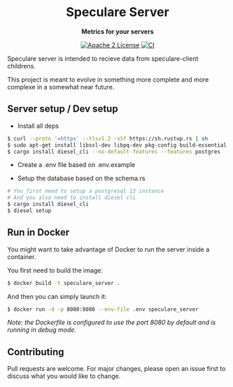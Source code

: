 <div align="center">
  <h1>Speculare Server</h1>
  <p>
    <strong>Metrics for your servers</strong>
  </p>
  <p>

[![Apache 2 License](https://img.shields.io/badge/license-Apache%202-blue.svg)](LICENSE)
[![CI](https://github.com/Martichou/speculare-server/workflows/CI/badge.svg)](https://github.com/Martichou/speculare-server/actions)

  </p>
</div>

Speculare server is intended to recieve data from speculare-client childrens.

This project is meant to evolve in something more complete and more complexe in a somewhat near future.

Server setup / Dev setup
--------------------------

- Install all deps
```bash
$ curl --proto '=https' --tlsv1.2 -sSf https://sh.rustup.rs | sh
$ sudo apt-get install libssl-dev libpq-dev pkg-config build-essential
$ cargo install diesel_cli --no-default-features --features postgres
```

- Create a .env file based on .env.example

- Setup the database based on the schema.rs
```bash
# You first need to setup a postgresql 13 instance
# And you also need to install diesel cli
$ cargo install diesel_cli
$ diesel setup
```

Run in Docker
--------------------------

You might want to take advantage of Docker to run the server inside a container.

You first need to build the image:
```bash
$ docker build -t speculare_server .
```

And then you can simply launch it:
```bash
$ docker run -d -p 8080:8080 --env-file .env speculare_server
```

_Note: the Dockerfile is configured to use the *port* 8080 by default and is running in *debug* mode._

Contributing
--------------------------

Pull requests are welcome. For major changes, please open an issue first to discuss what you would like to change.
